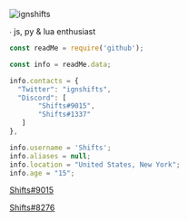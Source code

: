 <img src="https://komarev.com/ghpvc/?username=ignshifts&label=Profile%20views&color=0e75b6&style=flat" alt="ignshifts" /> </p>

∙ js, py & lua enthusiast

```js
const readMe = require('github'); 

const info = readMe.data;

info.contacts = {
  "Twitter": "ignshifts",
  "Discord": [
       "Shifts#9015",
       "Shifts#1337"
   ]
},

info.username = 'Shifts';
info.aliases = null;
info.location = "United States, New York";
info.age = "15";

```
 [Shifts#9015](https://discord.com/users/651167823749578798)
 
 [Shifts#8276](https://discord.com/users/994717305542021244)

